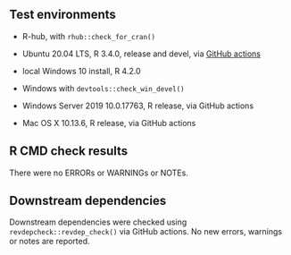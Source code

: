 ## Test environments
* R-hub, with `rhub::check_for_cran()`

* Ubuntu 20.04 LTS, R 3.4.0, release and devel, via 
  [GitHub actions](https://github.com/ms609/Ternary/actions)
  
* local Windows 10 install, R 4.2.0
* Windows with `devtools::check_win_devel()`
* Windows Server 2019 10.0.17763, R release, via GitHub actions
  
* Mac OS X 10.13.6, R release, via GitHub actions


## R CMD check results
There were no ERRORs or WARNINGs or NOTEs.

## Downstream dependencies

Downstream dependencies were checked using `revdepcheck::revdep_check()` via
GitHub actions.  No new errors, warnings or notes are reported.

